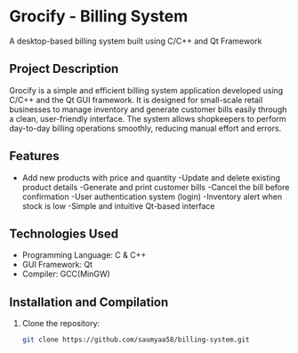 # Grocify - Billing System
A desktop-based billing system built using C/C++ and Qt Framework
## Project Description
Grocify is a simple and efficient billing system application developed using C/C++ and the Qt GUI framework. It is designed for small-scale retail businesses to manage inventory and generate customer bills easily through a clean, user-friendly interface. The system allows shopkeepers to perform day-to-day billing operations smoothly, reducing manual effort and errors.
## Features
- Add new products with price and quantity
-Update and delete existing product details
-Generate and print customer bills
-Cancel the bill before confirmation
-User authentication system (login)
-Inventory alert when stock is low
-Simple and intuitive Qt-based interface

## Technologies Used
- Programming Language: C & C++
- GUI Framework: Qt
- Compiler: GCC(MinGW)

## Installation and Compilation
1. Clone the repository:
   ```bash
   git clone https://github.com/saumyaa58/billing-system.git
